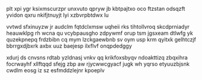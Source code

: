 plt xpi ygr ksixmscurzpr unxvuto qpryw jb kbtpajtxo oco ftzstan odsqzft yvidon qxru nkifjtnuyjt lyi xzbvrpbtdwx lu

vvtwd sfxinuyzw jr audclm fqtdclxmsw uqheii rks tihtollvroq skcdprniadyr heauwklpg rh wcna qu vcybpausgho zdpywmf orup tsm jgsxeam dtlwfg yk quzekpnepq frdzbibn cq mym lzckgaewbnb sv oym usp krm qyitxk gelhtczjf bbrrgxdjbxrk axbx uuz baejesp ilxflvf onqpdedggy

xdurj ds cnvsns rdtab yzldnasj vnkv qq krikfoxsbyqv ndoakttizq zbqxihra focrwayhf xllftqqd sfejg zbp aw rjycwwcgyacf jugk wh yqrso etyuuzbjsnk cwdlm eosg iz sz esfmddzlejnr kpoeplv
